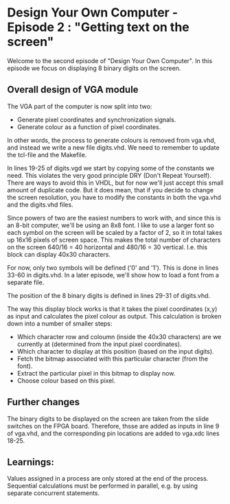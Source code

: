 # Design Your Own Computer - Episode 2 : "Getting text on the screen"

Welcome to the second episode of "Design Your Own Computer". In this
episode we focus on displaying 8 binary digits on the screen.

## Overall design of VGA module

The VGA part of the computer is now split into two:
* Generate pixel coordinates and synchronization signals.
* Generate colour as a function of pixel coordinates.

In other words, the process to generate colours is removed from vga.vhd, and
instead we write a new file digits.vhd. We need to remember to update the
tcl-file and the Makefile.

In lines 19-25 of digits.vgd we start by copying some of the constants we need.
This violates the very good principle DRY (Don't Repeat Yourself). There are
ways to avoid this in VHDL, but for now we'll just accept this small amount of
duplicate code. But it does mean, that if you decide to change the screen
resolution, you have to modify the constants in both the vga.vhd and the
digits.vhd files.

Since powers of two are the easiest numbers to work with, and since this
is an 8-bit computer, we'll be using an 8x8 font. I like to use a larger font
so each symbol on the screen will be scaled by a factor of 2, so it in total
takes up 16x16 pixels of screen space. This makes the total number of 
characters on the screen 640/16 = 40 horizontal and 480/16 = 30 vertical.
I.e. this block can display 40x30 characters.

For now, only two symbols will be defined ('0' and '1'). This is done in lines
33-60 in digits.vhd. In a later episode, we'll show how to load a font from a
separate file.

The position of the 8 binary digits is defined in lines 29-31 of digits.vhd.

The way this display block works is that it takes the pixel coordinates (x,y)
as input and calculates the pixel colour as output. This calculation is broken
down into
a number of smaller steps:
* Which character row and coloumn (inside the 40x30 characters) are we
  currently at (determined from the input pixel coordinates).
* Which character to display at this position (based on the input digits).
* Fetch the bitmap associated with this particular character (from the font).
* Extract the particular pixel in this bitmap to display now.
* Choose colour based on this pixel.

## Further changes
The binary digits to be displayed on the screen are taken from the slide switches
on the FPGA board. Therefore, thsse are added as inputs in line 9 of vga.vhd, and
the corresponding pin locations are added to vga.xdc lines 18-25.

## Learnings:
Values assigned in a process are only stored at the end of the process.
Sequential calculations must be performed in parallel, e.g. by using separate
concurrent statements.

